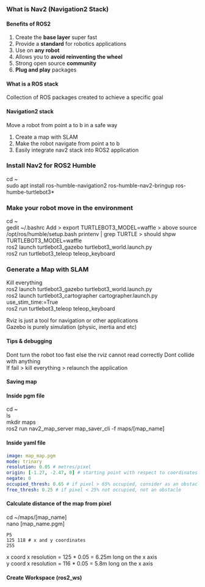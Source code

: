 ### **What is Nav2 (Navigation2 Stack)**  
#### **Benefits of ROS2**  
1. Create the **base layer** super fast
2. Provide a **standard** for robotics applications
3. Use on **any robot**
4. Allows you to **avoid reinventing the wheel**
5. Strong open source **community**
6. **Plug and play** packages

#### **What is a ROS stack**  
Collection of ROS packages created to achieve a specific goal  

#### **Navigation2 stack**   
Move a robot from point a to b in a safe way
1. Create a map with SLAM
2. Make the robot navigate from point a to b
3. Easily integrate nav2 stack into ROS2 application

### **Install Nav2 for ROS2 Humble**
cd ~  
sudo apt install ros-humble-navigation2 ros-humble-nav2-bringup ros-humbe-turtlebot3*  

### **Make your robot move in the environment**  
cd ~  
gedit ~/.bashrc
Add > export TURTLEBOT3_MODEL=waffle > above source /opt/ros/humble/setup.bash
printenv | grep TURTLE > should shpw TURTLEBOT3_MODEL=waffle  
ros2 launch turtlebot3_gazebo turtlebot3_world.launch.py  
ros2 run turtlebot3_teleop teleop_keyboard  

### **Generate a Map with SLAM**
Kill everything  
ros2 launch turtlebot3_gazebo turtlebot3_world.launch.py  
ros2 launch turtlebot3_cartographer cartographer.launch.py use_stim_time:=True  
ros2 run turtlebot3_teleop teleop_keyboard  

Rviz is just a tool for navigation or other applications  
Gazebo is purely simulation (physic, inertia and etc)

#### **Tips & debugging**  
Dont turn the robot too fast else the rviz cannot read correctly
Dont collide with anything  
If fail > kill everything > relaunch the application

#### **Saving map**  
#### **Inside pgm file**
cd ~  
ls  
mkdir maps  
ros2 run nav2_map_server map_saver_cli -f maps/[map_name]
#### **Inside yaml file**
```yaml
image: map_map.pgm
mode: trinary
resolution: 0.05 # metres/pixel
origin: [-1.27, -2.47, 0] # starting point with respect to coordinates from the lowest left point
negate: 0
occupied_thresh: 0.65 # if pixel > 65% occupied, consider as an obstacle
free_thresh: 0.25 # if pixel < 25% not occupied, not an obstacle
```
#### **Calculate distance of the map from pixel**  
cd ~/maps/[map_name]  
nano [map_name.pgm]  
```pgm  
P5
125 118 # x and y coordinates
255
```
x coord x resolution = 125 * 0.05 = 6.25m long on the x axis  
y coord x resolution = 116 * 0.05 = 5.8m long on the x axis

#### **Create Workspace (ros2_ws)**  
